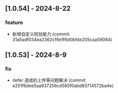 ## [1.0.54] - 2024-8-22

### feature

- 新增自定义校验能力 (commit: 31a5adf034ea2362cf6e1f6d0bfde205caa59064)

## [1.0.53] - 2024-8-9

### fix

- defer 造成的上传等问题解决 (commit: e251f6dee5aa937256cd565f0abd83714572ba4e)
